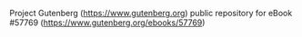 Project Gutenberg (https://www.gutenberg.org) public repository for
eBook #57769 (https://www.gutenberg.org/ebooks/57769)
